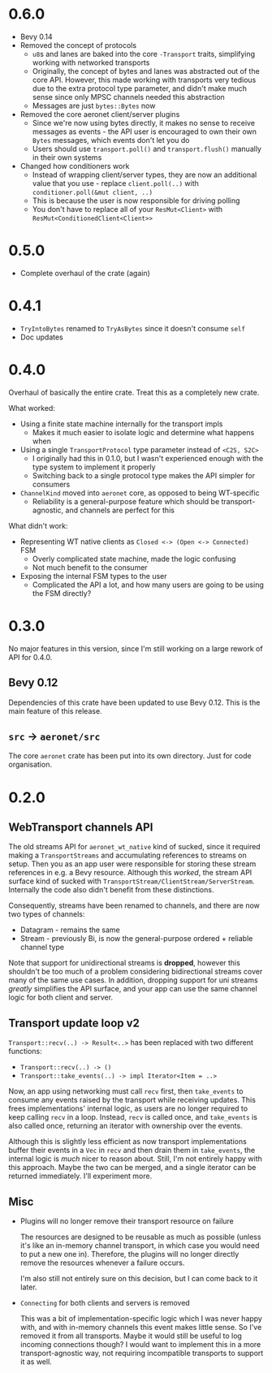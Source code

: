 # 0.6.0

* Bevy 0.14
* Removed the concept of protocols
  * `u8`s and lanes are baked into the core `-Transport` traits, simplifying working with networked
    transports
  * Originally, the concept of bytes and lanes was abstracted out of the core API. However, this
    made working with transports very tedious due to the extra protocol type parameter, and didn't
    make much sense since only MPSC channels needed this abstraction
  * Messages are just `bytes::Bytes` now
* Removed the core aeronet client/server plugins
  * Since we're now using bytes directly, it makes no sense to receive messages as events - the API
    user is encouraged to own their own `Bytes` messages, which events don't let you do
  * Users should use `transport.poll()` and `transport.flush()` manually in their own systems
* Changed how conditioners work
  * Instead of wrapping client/server types, they are now an additional value that you use - replace
    `client.poll(..)` with `conditioner.poll(&mut client, ..)`
  * This is because the user is now responsible for driving polling
  * You don't have to replace all of your `ResMut<Client>` with `ResMut<ConditionedClient<Client>>`

# 0.5.0

* Complete overhaul of the crate (again)

# 0.4.1

* `TryIntoBytes` renamed to `TryAsBytes` since it doesn't consume `self`
* Doc updates

# 0.4.0

Overhaul of basically the entire crate. Treat this as a completely new crate.

What worked:
* Using a finite state machine internally for the transport impls
  * Makes it much easier to isolate logic and determine what happens when
* Using a single `TransportProtocol` type parameter instead of `<C2S, S2C>`
  * I originally had this in 0.1.0, but I wasn't experienced enough with the type system to
    implement it properly
  * Switching back to a single protocol type makes the API simpler for consumers
* `ChannelKind` moved into `aeronet` core, as opposed to being WT-specific
  * Reliability is a general-purpose feature which should be transport-agnostic, and channels are
    perfect for this

What didn't work:
* Representing WT native clients as `Closed <-> (Open <-> Connected)` FSM
  * Overly complicated state machine, made the logic confusing
  * Not much benefit to the consumer
* Exposing the internal FSM types to the user
  * Complicated the API a lot, and how many users are going to be using the FSM directly?

# 0.3.0

No major features in this version, since I'm still working on a large rework of API for 0.4.0.

## Bevy 0.12

Dependencies of this crate have been updated to use Bevy 0.12. This is the main feature of this
release.

## `src` -> `aeronet/src`

The core `aeronet` crate has been put into its own directory. Just for code organisation.

# 0.2.0

## WebTransport channels API

The old streams API for `aeronet_wt_native` kind of sucked, since it required making a
`TransportStreams` and accumulating references to streams on setup. Then you as an app user were
responsible for storing these stream references in e.g. a Bevy resource. Although this *worked*,
the stream API surface kind of sucked with `TransportStream/ClientStream/ServerStream`. Internally
the code also didn't benefit from these distinctions.

Consequently, streams have been renamed to channels, and there are now two types of channels:
* Datagram - remains the same
* Stream - previously Bi, is now the general-purpose ordered + reliable channel type

Note that support for unidirectional streams is **dropped**, however this shouldn't be too much
of a problem considering bidirectional streams cover many of the same use cases. In addition,
dropping support for uni streams *greatly* simplifies the API surface, and your app can use the
same channel logic for both client and server.

## Transport update loop v2

`Transport::recv(..) -> Result<..>` has been replaced with two different functions:
* `Transport::recv(..) -> ()`
* `Transport::take_events(..) -> impl Iterator<Item = ..>`

Now, an app using networking must call `recv` first, then `take_events` to consume any events
raised by the transport while receiving updates. This frees implementations' internal logic, as
users are no longer required to keep calling `recv` in a loop. Instead, `recv` is called once, and
`take_events` is also called once, returning an iterator with ownership over the events.

Although this is slightly less efficient as now transport implementations buffer their events in a
`Vec` in `recv` and then drain them in `take_events`, the internal logic is *much* nicer to reason
about. Still, I'm not entirely happy with this approach. Maybe the two can be merged, and a single
iterator can be returned immediately. I'll experiment more.

## Misc

* Plugins will no longer remove their transport resource on failure

  The resources are designed to be reusable as much as possible (unless it's like an in-memory
  channel transport, in which case you would need to put a new one in). Therefore, the plugins will
  no longer directly remove the resources whenever a failure occurs.

  I'm also still not entirely sure on this decision, but I can come back to it later.
* `Connecting` for both clients and servers is removed

  This was a bit of implementation-specific logic which I was never happy with, and with in-memory
  channels this event makes little sense. So I've removed it from all transports. Maybe it would
  still be useful to log incoming connections though? I would want to implement this in a more
  transport-agnostic way, not requiring incompatible transports to support it as well.
